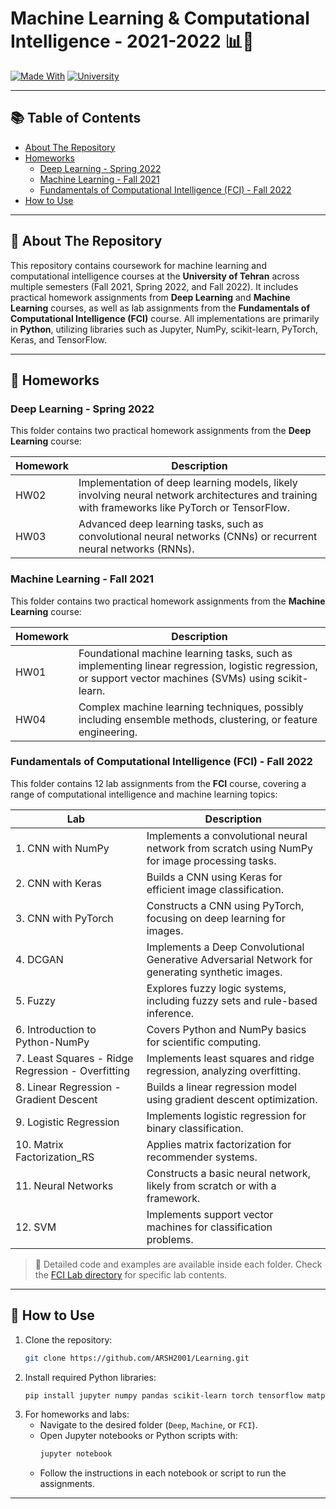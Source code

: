 # Machine Learning & Computational Intelligence - 2021-2022 📊🧠

[![Made With](https://img.shields.io/badge/Made%20with-Python%2C%20Jupyter-blue)](https://shields.io/)
[![University](https://img.shields.io/badge/University-IUT-orange)]()

---

## 📚 Table of Contents

- [About The Repository](#about-the-repository)
- [Homeworks](#homeworks)
  - [Deep Learning - Spring 2022](#deep-learning---spring-2022)
  - [Machine Learning - Fall 2021](#machine-learning---fall-2021)
  - [Fundamentals of Computational Intelligence (FCI) - Fall 2022](#fundamentals-of-computational-intelligence-fci---fall-2022)
- [How to Use](#how-to-use)

---

## 📖 About The Repository

This repository contains coursework for machine learning and computational intelligence courses at the **University of Tehran** across multiple semesters (Fall 2021, Spring 2022, and Fall 2022). It includes practical homework assignments from **Deep Learning** and **Machine Learning** courses, as well as lab assignments from the **Fundamentals of Computational Intelligence (FCI)** course. All implementations are primarily in **Python**, utilizing libraries such as Jupyter, NumPy, scikit-learn, PyTorch, Keras, and TensorFlow.

---

## 📝 Homeworks

### Deep Learning - Spring 2022

This folder contains two practical homework assignments from the **Deep Learning** course:

| Homework | Description                                      |
|----------|--------------------------------------------------|
| HW02     | Implementation of deep learning models, likely involving neural network architectures and training with frameworks like PyTorch or TensorFlow. |
| HW03     | Advanced deep learning tasks, such as convolutional neural networks (CNNs) or recurrent neural networks (RNNs). |

### Machine Learning - Fall 2021

This folder contains two practical homework assignments from the **Machine Learning** course:

| Homework | Description                                      |
|----------|--------------------------------------------------|
| HW01     | Foundational machine learning tasks, such as implementing linear regression, logistic regression, or support vector machines (SVMs) using scikit-learn. |
| HW04     | Complex machine learning techniques, possibly including ensemble methods, clustering, or feature engineering. |

### Fundamentals of Computational Intelligence (FCI) - Fall 2022

This folder contains 12 lab assignments from the **FCI** course, covering a range of computational intelligence and machine learning topics:

| Lab | Description |
|-----|-------------|
| 1. CNN with NumPy | Implements a convolutional neural network from scratch using NumPy for image processing tasks. |
| 2. CNN with Keras | Builds a CNN using Keras for efficient image classification. |
| 3. CNN with PyTorch | Constructs a CNN using PyTorch, focusing on deep learning for images. |
| 4. DCGAN | Implements a Deep Convolutional Generative Adversarial Network for generating synthetic images. |
| 5. Fuzzy | Explores fuzzy logic systems, including fuzzy sets and rule-based inference. |
| 6. Introduction to Python-NumPy | Covers Python and NumPy basics for scientific computing. |
| 7. Least Squares - Ridge Regression - Overfitting | Implements least squares and ridge regression, analyzing overfitting. |
| 8. Linear Regression - Gradient Descent | Builds a linear regression model using gradient descent optimization. |
| 9. Logistic Regression | Implements logistic regression for binary classification. |
| 10. Matrix Factorization_RS | Applies matrix factorization for recommender systems. |
| 11. Neural Networks | Constructs a basic neural network, likely from scratch or with a framework. |
| 12. SVM | Implements support vector machines for classification problems. |

> 📄 Detailed code and examples are available inside each folder. Check the [FCI Lab directory](https://github.com/ARSH2001/Learning/tree/main/FCI%20Lab) for specific lab contents.

---

## 🚀 How to Use

1. Clone the repository:
   ```bash
   git clone https://github.com/ARSH2001/Learning.git
   ```
2. Install required Python libraries:
   ```bash
   pip install jupyter numpy pandas scikit-learn torch tensorflow matplotlib
   ```
3. For homeworks and labs:
   - Navigate to the desired folder (`Deep`, `Machine`, or `FCI`).
   - Open Jupyter notebooks or Python scripts with:
     ```bash
     jupyter notebook
     ```
   - Follow the instructions in each notebook or script to run the assignments.

---
